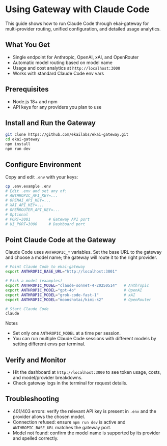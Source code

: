 # Using Gateway with Claude Code

This guide shows how to run Claude Code through ekai-gateway for multi‑provider routing, unified configuration, and detailed usage analytics.

## What You Get
- Single endpoint for Anthropic, OpenAI, xAI, and OpenRouter
- Automatic model routing based on model name
- Usage and cost analytics at `http://localhost:3000`
- Works with standard Claude Code env vars

## Prerequisites
- Node.js 18+ and npm
- API keys for any providers you plan to use

## Install and Run the Gateway
```bash
git clone https://github.com/ekailabs/ekai-gateway.git
cd ekai-gateway
npm install
npm run dev
```

## Configure Environment
Copy and edit `.env` with your keys:
```bash
cp .env.example .env
# Edit .env and set any of:
# ANTHROPIC_API_KEY=...
# OPENAI_API_KEY=...
# XAI_API_KEY=...
# OPENROUTER_API_KEY=...
# Optional
# PORT=3001        # Gateway API port
# UI_PORT=3000     # Dashboard port
```

## Point Claude Code at the Gateway
Claude Code uses `ANTHROPIC_*` variables. Set the base URL to the gateway and choose a model name; the gateway will route it to the right provider.
```bash
# Point Claude Code to ekai-gateway
export ANTHROPIC_BASE_URL="http://localhost:3001"

# Pick a model (examples)
export ANTHROPIC_MODEL="claude-sonnet-4-20250514"   # Anthropic
export ANTHROPIC_MODEL="gpt-4o"                     # OpenAI
export ANTHROPIC_MODEL="grok-code-fast-1"           # xAI
export ANTHROPIC_MODEL="moonshotai/kimi-k2"         # OpenRouter

# Start Claude Code
claude
```

Notes
- Set only one `ANTHROPIC_MODEL` at a time per session.
- You can run multiple Claude Code sessions with different models by setting different envs per terminal.

## Verify and Monitor
- Hit the dashboard at `http://localhost:3000` to see token usage, costs, and model/provider breakdowns.
- Check gateway logs in the terminal for request details.

## Troubleshooting
- 401/403 errors: verify the relevant API key is present in `.env` and the provider allows the chosen model.
- Connection refused: ensure `npm run dev` is active and `ANTHROPIC_BASE_URL` matches the gateway port.
- Model not found: confirm the model name is supported by its provider and spelled correctly.
